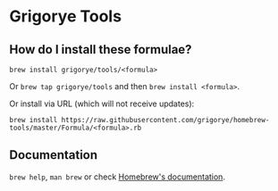# Grigorye Tools

## How do I install these formulae?
`brew install grigorye/tools/<formula>`

Or `brew tap grigorye/tools` and then `brew install <formula>`.

Or install via URL (which will not receive updates):

```
brew install https://raw.githubusercontent.com/grigorye/homebrew-tools/master/Formula/<formula>.rb
```

## Documentation
`brew help`, `man brew` or check [Homebrew's documentation](https://docs.brew.sh).
